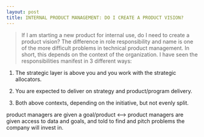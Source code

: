 ```yaml
---
layout: post
title: INTERNAL PRODUCT MANAGEMENT: DO I CREATE A PRODUCT VISION?
---
```


> If I am starting a new product for internal use, do I need to create a product vision?
The difference in role responsibility and name is one of the more difficult problems in technical product management.  In short, this depends on the context of the organization.  I have seen the responsibilities manifest in 3 different ways:

1. The strategic layer is above you and you work with the strategic allocators.

2. You are expected to deliver on strategy and product/program delivery.

3. Both above contexts, depending on the initiative, but not evenly split.

product managers are given a goal/product <--> product managers are given access to data and goals, and told to find and pitch problems the company will invest in.

